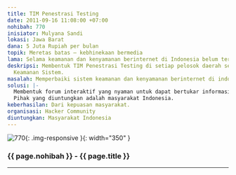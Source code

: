 ```yaml
---
title: TIM Penestrasi Testing
date: 2011-09-16 11:08:00 +07:00
nohibah: 770
inisiator: Mulyana Sandi
lokasi: Jawa Barat
dana: 5 Juta Rupiah per bulan
topik: Meretas batas – kebhinekaan bermedia
lama: Selama keamanan dan kenyamanan berinternet di Indonesia belum terpenuhi
deskripsi: Membentuk TIM Penestrasi Testing di setiap pelosok daerah sebagai TIM Testing
  Keamanan Sistem.
masalah: Memperbaiki sistem keamanan dan kenyamanan berinternet di indonesia.
solusi: |-
  Membentuk forum interaktif yang nyaman untuk dapat bertukar informasi dan konsultasi.
  Pihak yang diuntungkan adalah masyarakat Indonesia.
keberhasilan: Dari kepuasan masyarakat.
organisasi: Hacker Community
diuntungkan: Masyarakat Indonesia
---
```


![770](/static/img/hibahcmb/770.png){: .img-responsive }{: width="350" }

### {{ page.nohibah }} - {{ page.title }}

---
